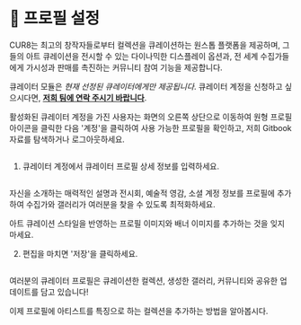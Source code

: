 # 🎨 프로필 설정

CUR8는 최고의 창작자들로부터 컬렉션을 큐레이션하는 원스톱 플랫폼을 제공하며, 그들의 아트 큐레이션을 전시할 수 있는 다이나믹한 디스플레이 옵션과, 전 세계 수집가들에게 가시성과 판매를 촉진하는 커뮤니티 참여 기능을 제공합니다.

큐레이터 모듈은 _현재 선정된 큐레이터에게만 제공됩니다_. 큐레이터 계정을 신청하고 싶으시다면, [**저희 팀에 연락 주시기 바랍니다**](https://x.com/Cur8Labs).&#x20;

활성화된 큐레이터 계정을 가진 사용자는 화면의 오른쪽 상단으로 이동하여 원형 프로필 아이콘을 클릭한 다음 '계정'을 클릭하여 사용 가능한 프로필을 확인하고, 저희 Gitbook 자료를 탐색하거나 로그아웃하세요.

<figure><img src="../.gitbook/assets/Screenshot 2025-01-03 at 07.47.41.png" alt=""><figcaption></figcaption></figure>

1. 큐레이터 계정에서 큐레이터 프로필 상세 정보를 입력하세요.

<figure><img src="../.gitbook/assets/Screenshot 2025-03-21 at 10.31.10.png" alt=""><figcaption></figcaption></figure>

자신을 소개하는 매력적인 설명과 전시회, 예술적 영감, 소셜 계정 정보를 프로필에 추가하여 수집가와 갤러리가 여러분을 찾을 수 있도록 최적화하세요.

아트 큐레이션 스타일을 반영하는 프로필 이미지와 배너 이미지를 추가하는 것을 잊지 마세요.

2. 편집을 마치면 '저장'을 클릭하세요.

<figure><img src="../.gitbook/assets/Screenshot 2025-03-21 at 10.32.44.png" alt=""><figcaption></figcaption></figure>

여러분의 큐레이터 프로필은 큐레이션한 컬렉션, 생성한 갤러리, 커뮤니티와 공유한 업데이트를 담고 있습니다!&#x20;

이제 프로필에 아티스트를 특징으로 하는 컬렉션을 추가하는 방법을 알아봅시다.